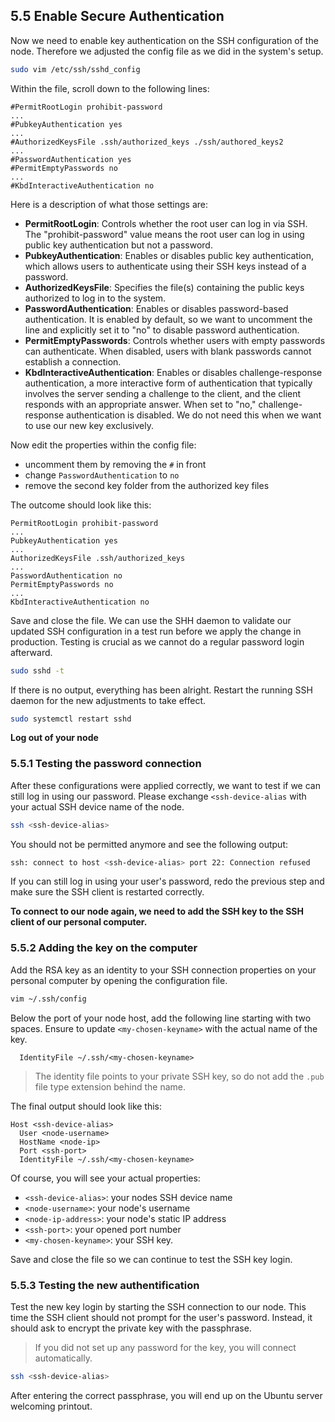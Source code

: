 ## 5.5 Enable Secure Authentication

Now we need to enable key authentication on the SSH configuration of the node. Therefore we adjusted the config file as we did in the system's setup.

```sh
sudo vim /etc/ssh/sshd_config
```

Within the file, scroll down to the following lines:

```text
#PermitRootLogin prohibit-password
...
#PubkeyAuthentication yes
...
#AuthorizedKeysFile .ssh/authorized_keys ./ssh/authored_keys2
...
#PasswordAuthentication yes
#PermitEmptyPasswords no
...
#KbdInteractiveAuthentication no
```

Here is a description of what those settings are:

- **PermitRootLogin**: Controls whether the root user can log in via SSH. The "prohibit-password" value means the root user can log in using public key authentication but not a password.
- **PubkeyAuthentication**: Enables or disables public key authentication, which allows users to authenticate using their SSH keys instead of a password.
- **AuthorizedKeysFile**: Specifies the file(s) containing the public keys authorized to log in to the system.
- **PasswordAuthentication**: Enables or disables password-based authentication. It is enabled by default, so we want to uncomment the line and explicitly set it to "no" to disable password authentication.
- **PermitEmptyPasswords**: Controls whether users with empty passwords can authenticate. When disabled, users with blank passwords cannot establish a connection.
- **KbdInteractiveAuthentication**: Enables or disables challenge-response authentication, a more interactive form of authentication that typically involves the server sending a challenge to the client, and the client responds with an appropriate answer. When set to "no," challenge-response authentication is disabled. We do not need this when we want to use our new key exclusively.

Now edit the properties within the config file:

- uncomment them by removing the `#` in front
- change `PasswordAuthentication` to `no`
- remove the second key folder from the authorized key files

The outcome should look like this:

```text
PermitRootLogin prohibit-password
...
PubkeyAuthentication yes
...
AuthorizedKeysFile .ssh/authorized_keys
...
PasswordAuthentication no
PermitEmptyPasswords no
...
KbdInteractiveAuthentication no
```

Save and close the file. We can use the SHH daemon to validate our updated SSH configuration in a test run before we apply the change in production. Testing is crucial as we cannot do a regular password login afterward.

```sh
sudo sshd -t
```

If there is no output, everything has been alright. Restart the running SSH daemon for the new adjustments to take effect.

```sh
sudo systemctl restart sshd
```

**Log out of your node**

### 5.5.1 Testing the password connection

After these configurations were applied correctly, we want to test if we can still log in using our password. Please exchange `<ssh-device-alias` with your actual SSH device name of the node.

```sh
ssh <ssh-device-alias>
```

You should not be permitted anymore and see the following output:

```sh
ssh: connect to host <ssh-device-alias> port 22: Connection refused
```

If you can still log in using your user's password, redo the previous step and make sure the SSH client is restarted correctly.

**To connect to our node again, we need to add the SSH key to the SSH client of our personal computer.**

### 5.5.2 Adding the key on the computer

Add the RSA key as an identity to your SSH connection properties on your personal computer by opening the configuration file.

```sh
vim ~/.ssh/config
```

Below the port of your node host, add the following line starting with two spaces. Ensure to update `<my-chosen-keyname>` with the actual name of the key.

```text
  IdentityFile ~/.ssh/<my-chosen-keyname>
```

> The identity file points to your private SSH key, so do not add the `.pub` file type extension behind the name.

The final output should look like this:

```text
Host <ssh-device-alias>
  User <node-username>
  HostName <node-ip>
  Port <ssh-port>
  IdentityFile ~/.ssh/<my-chosen-keyname>
```

Of course, you will see your actual properties:

- `<ssh-device-alias>`: your nodes SSH device name
- `<node-username>`: your node's username
- `<node-ip-address>`: your node's static IP address
- `<ssh-port>`: your opened port number
- `<my-chosen-keyname>`: your SSH key.

Save and close the file so we can continue to test the SSH key login.

### 5.5.3 Testing the new authentification

Test the new key login by starting the SSH connection to our node. This time the SSH client should not prompt for the user's password. Instead, it should ask to encrypt the private key with the passphrase.

> If you did not set up any password for the key, you will connect automatically.

```sh
ssh <ssh-device-alias>
```

After entering the correct passphrase, you will end up on the Ubuntu server welcoming printout.
